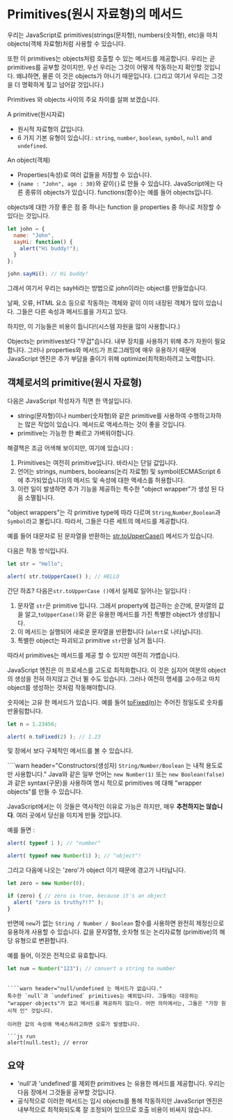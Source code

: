 # Primitives(원시 자료형)의 메서드

우리는 JavaScript로 primitives(strings(문자형), numbers(숫자형), etc)을 마치 objects(객체 자료형)처럼 사용할 수 있습니다. 

또한 이 primitives는 objects처럼 호출할 수 있는 메서드를 제공합니다. 우리는 곧 primitives를 공부할 것이지만, 우선 우리는 그것이 어떻게 작동하는지 확인할 것입니다. 왜냐하면, 물론 이 것은 objects가 아니기 때문입니다. (그리고 여기서 우리는 그것을 더 명확하게 짚고 넘어갈 것입니다.)

Primitives 와 objects 사이의 주요 차이를 살펴 보겠습니다.

A primitive(원시자료)

- 원시적 자료형의 값입니다.
- 6 가지 기본 유형이 있습니다.: `string`, `number`, `boolean`, `symbol`, `null` and `undefined`.

An object(객체)

- Properties(속성)로 여러 값들을 저장할 수 있습니다.
- `{name : "John", age : 30}`와 같이`{}`로 만들 수 있습니다. JavaScript에는 다른 종류의 objects가 있습니다. functions(함수)는 예를 들어 objects입니다.

objects에 대한 가장 좋은 점 중 하나는 function 을 properties 중 하나로 저장할 수 있다는 것입니다.

```js run
let john = {
  name: "John",
  sayHi: function() {
    alert("Hi buddy!");
  }
};

john.sayHi(); // Hi buddy!
```

그래서 여기서 우리는 sayHi라는 방법으로 john이라는 object를 만들었습니다.

날짜, 오류, HTML 요소 등으로 작동하는 객체와 같이 이미 내장된 객체가 많이 있습니다. 그들은 다른 속성과 메서드를을 가지고 있다.

하지만, 이 기능들은 비용이 듭니다!(시스템 자원을 많이 사용합니다.)

Objects는 primitives보다 "무겁"습니다. 내부 장치를 사용하기 위해 추가 자원이 필요합니다. 그러나 properties와 메서드가 프로그래밍에 매우 유용하기 때문에 JavaScript 엔진은 추가 부담을 줄이기 위해 optimize(최적화)하려고 노력합니다.

## 객체로서의 primitive(원시 자료형)

다음은 JavaScript 작성자가 직면 한 역설입니다.

- string(문자형)이나 number(숫자형)와 같은 primitive를 사용하여 수행하고자하는 많은 작업이 있습니다. 메서드로 액세스하는 것이 좋을 것입니다.
- primitive는 가능한 한 빠르고 가벼워야합니다.

해결책은 조금 어색해 보이지만, 여기에 있습니다 :

1. Primitives는 여전히 primitive입니다. 바라시는 단일 값입니다.
2. 언어는 strings, numbers, booleans(논리 자료형) 및 symbol(ECMAScript 6 에 추가되었습니다)의 메서드 및 속성에 대한 액세스를 허용합니다.
3. 이런 일이 발생하면 추가 기능을 제공하는 특수한 "object wrapper"가 생성 된 다음 소멸됩니다.

"object wrappers"는 각 primitive type에 따라 다르며 `String`,`Number`,`Boolean`과 `Symbol`라고 불립니다. 따라서, 그들은 다른 세트의 메서드를 제공합니다.

예를 들어 대문자로 된 문자열을 반환하는 [str.toUpperCase()](https://developer.mozilla.org/en/docs/Web/JavaScript/Reference/Global_Objects/String/toUpperCase) 메서드가 있습니다.

다음은 작동 방식입니다.

```js run
let str = "Hello";

alert( str.toUpperCase() ); // HELLO
```

간단 하죠? 다음은`str.toUpperCase ()`에서 실제로 일어나는 일입니다 :

1. 문자열 `str`은 primitive 입니다. 그래서 property에 접근하는 순간에, 문자열의 값을 알고,`toUpperCase()`와 같은 유용한 메서드를 가진 특별한 object가 생성됩니다.
2. 이 메서드는 실행되어 새로운 문자열을 반환합니다 (`alert`로 나타납니다).
3. 특별한 object는 파괴되고 primitive `str`만을 남겨 둡니다.

따라서 primitives는 메서드를 제공 할 수 있지만 여전히 가볍습니다.

JavaScript 엔진은 이 프로세스를 고도로 최적화합니다. 이 것은 심지어 여분의 object 의 생성을 전혀 하지않고 건너 뛸 수도 있습니다. 그러나 여전히 명세를 고수하고 마치 object를 생성하는 것처럼 작동해야합니다.

숫자에는 고유 한 메서드가 있습니다. 예를 들어 [toFixed(n)](https://developer.mozilla.org/en-US/docs/Web/JavaScript/Reference/Global_Objects/Number/toFixed)는 주어진 정밀도로 숫자를 반올림합니다. 

```js run
let n = 1.23456;

alert( n.toFixed(2) ); // 1.23
```

<info : number> 및 <info : string> 장에서 보다 구체적인 메서드를 볼 수 있습니다.

````warn header="Constructors(생성자) `String/Number/Boolean` 는 내적 용도로만 사용합니다."
Java와 같은 일부 언어는 `new Number(1)` 또는 `new Boolean(false)` 과 같은 syntax(구문)을 사용하여 명시 적으로 primitives 에 대해 "wrapper objects"를 만들 수 있습니다.


JavaScript에서는 이 것들은 역사적인 이유로 가능은 하지만, 매우 **추천하지는 않습니다**. 여러 곳에서 당신을 미치게 만들 것입니다. 

예를 들면 :

```js run
alert( typeof 1 ); // "number"

alert( typeof new Number(1) ); // "object"!
```

그리고 다음에 나오는 'zero'가 object 이기 때문에 경고가 나타납니다.

```js run
let zero = new Number(0);

if (zero) { // zero is true, because it's an object
  alert( "zero is truthy?!?" );
}
```

반면에 `new`가 없는 `String / Number / Boolean` 함수를 사용하면 완전히 제정신으로 유용하게 사용할 수 있습니다. 값을 문자열형, 숫자형 또는 논리자료형 (primitive)의 해당 유형으로 변환합니다.

예를 들어, 이것은 전적으로 유효합니다.
```js
let num = Number("123"); // convert a string to number
```
````

````warn header="null/undefined 는 메서드가 없습니다."
특수한 `null`과 `undefined` primitives는 예외입니다. 그들에는 대응하는 "wrapper objects"가 없고 메서드를 제공하지 않는다. 어떤 의미에서는, 그들은 "가장 원시적 인" 것입니다.

이러한 값의 속성에 액세스하려고하면 오류가 발생합니다.

```js run
alert(null.test); // error
````

## 요약

- 'null'과 'undefined'를 제외한 primitives 는 유용한 메서드를 제공합니다. 우리는 다음 장에서 그것들을 공부할 것입니다.
- 공식적으로 이러한 메서드는 임시 objects를 통해 작동하지만 JavaScript 엔진은 내부적으로 최적화되도록 잘 조정되어 있으므로 호출 비용이 비싸지 않습니다.